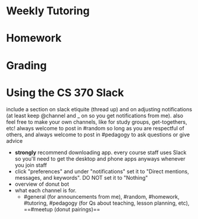# Weekly Tutoring

# Homework

# Grading

# Using the CS 370 Slack

include a section on slack etiquite (thread up) and on adjusting notifications (at least keep @channel and _ on so you get notifications from me). also feel free to make your own channels, like for study groups, get-togethers, etc! always welcome to post in #random so long as you are respectful of others, and always welcome to post in #pedagogy to ask questions or give advice

* **strongly** recommend downloading app. every course staff uses Slack so you'll need to get the desktop and phone apps anyways whenever you join staff
* click  "preferences" and under "notifications" set it to "Direct mentions, messages, and keywords". DO NOT set it to "Nothing"
* overview of donut bot
* what each channel is for.
  * \#general (for announcements from me), #random, #homework, #tutoring, #pedagogy (for Qs about teaching, lesson planning, etc), ==#meetup (donut pairings)==